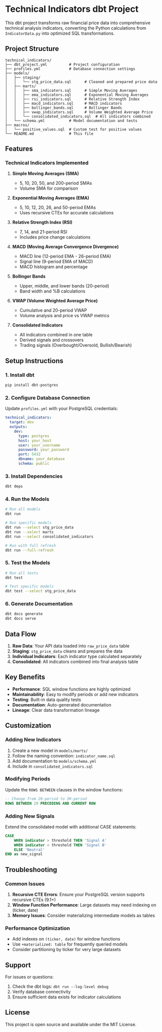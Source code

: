 # Technical Indicators dbt Project

This dbt project transforms raw financial price data into comprehensive technical analysis indicators, converting the Python calculations from `IndicatorData.py` into optimized SQL transformations.

## Project Structure

```
technical_indicators/
├── dbt_project.yml          # Project configuration
├── profiles.yml             # Database connection settings
├── models/
│   ├── staging/
│   │   └── stg_price_data.sql      # Cleaned and prepared price data
│   ├── marts/
│   │   ├── sma_indicators.sql      # Simple Moving Averages
│   │   ├── ema_indicators.sql      # Exponential Moving Averages
│   │   ├── rsi_indicators.sql      # Relative Strength Index
│   │   ├── macd_indicators.sql     # MACD indicators
│   │   ├── bollinger_bands.sql     # Bollinger Bands
│   │   ├── vwap_indicators.sql     # Volume Weighted Average Price
│   │   └── consolidated_indicators.sql  # All indicators combined
│   └── schema.yml           # Model documentation and tests
├── macros/
│   └── positive_values.sql  # Custom test for positive values
└── README.md                # This file
```

## Features

### Technical Indicators Implemented

1. **Simple Moving Averages (SMA)**
   - 5, 10, 20, 50, and 200-period SMAs
   - Volume SMA for comparison

2. **Exponential Moving Averages (EMA)**
   - 5, 10, 12, 20, 26, and 50-period EMAs
   - Uses recursive CTEs for accurate calculations

3. **Relative Strength Index (RSI)**
   - 7, 14, and 21-period RSI
   - Includes price change calculations

4. **MACD (Moving Average Convergence Divergence)**
   - MACD line (12-period EMA - 26-period EMA)
   - Signal line (9-period EMA of MACD)
   - MACD histogram and percentage

5. **Bollinger Bands**
   - Upper, middle, and lower bands (20-period)
   - Band width and %B calculations

6. **VWAP (Volume Weighted Average Price)**
   - Cumulative and 20-period VWAP
   - Volume analysis and price vs VWAP metrics

7. **Consolidated Indicators**
   - All indicators combined in one table
   - Derived signals and crossovers
   - Trading signals (Overbought/Oversold, Bullish/Bearish)

## Setup Instructions

### 1. Install dbt

```bash
pip install dbt-postgres
```

### 2. Configure Database Connection

Update `profiles.yml` with your PostgreSQL credentials:

```yaml
technical_indicators:
  target: dev
  outputs:
    dev:
      type: postgres
      host: your_host
      user: your_username
      password: your_password
      port: 5432
      dbname: your_database
      schema: public
```

### 3. Install Dependencies

```bash
dbt deps
```

### 4. Run the Models

```bash
# Run all models
dbt run

# Run specific models
dbt run --select stg_price_data
dbt run --select marts
dbt run --select consolidated_indicators

# Run with full refresh
dbt run --full-refresh
```

### 5. Test the Models

```bash
# Run all tests
dbt test

# Test specific models
dbt test --select stg_price_data
```

### 6. Generate Documentation

```bash
dbt docs generate
dbt docs serve
```

## Data Flow

1. **Raw Data**: Your API data loaded into `raw_price_data` table
2. **Staging**: `stg_price_data` cleans and prepares the data
3. **Individual Indicators**: Each indicator type calculated separately
4. **Consolidated**: All indicators combined into final analysis table

## Key Benefits

- **Performance**: SQL window functions are highly optimized
- **Maintainability**: Easy to modify periods or add new indicators
- **Testing**: Built-in data quality tests
- **Documentation**: Auto-generated documentation
- **Lineage**: Clear data transformation lineage

## Customization

### Adding New Indicators

1. Create a new model in `models/marts/`
2. Follow the naming convention: `indicator_name.sql`
3. Add documentation to `models/schema.yml`
4. Include in `consolidated_indicators.sql`

### Modifying Periods

Update the `ROWS BETWEEN` clauses in the window functions:

```sql
-- Change from 20-period to 30-period
ROWS BETWEEN 29 PRECEDING AND CURRENT ROW
```

### Adding New Signals

Extend the consolidated model with additional CASE statements:

```sql
CASE 
    WHEN indicator > threshold THEN 'Signal A'
    WHEN indicator < threshold THEN 'Signal B'
    ELSE 'Neutral'
END as new_signal
```

## Troubleshooting

### Common Issues

1. **Recursive CTE Errors**: Ensure your PostgreSQL version supports recursive CTEs (9.1+)
2. **Window Function Performance**: Large datasets may need indexing on (ticker, date)
3. **Memory Issues**: Consider materializing intermediate models as tables

### Performance Optimization

- Add indexes on `(ticker, date)` for window functions
- Use `+materialized: table` for frequently queried models
- Consider partitioning by ticker for very large datasets

## Support

For issues or questions:
1. Check the dbt logs: `dbt run --log-level debug`
2. Verify database connectivity
3. Ensure sufficient data exists for indicator calculations

## License

This project is open source and available under the MIT License.
